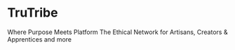 # TruTribe
Where Purpose Meets Platform The Ethical Network for Artisans, Creators &amp; Apprentices and more
